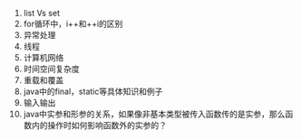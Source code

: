 1. list Vs set
2. for循环中，i++和++i的区别
3. 异常处理
4. 线程
5. 计算机网络
6. 时间空间复杂度
7. 重载和覆盖
8. java中的final，static等具体知识和例子
9. 输入输出
10. java中实参和形参的关系，如果像非基本类型被传入函数传的是实参，那么函数内的操作时如何影响函数外的实参的？
